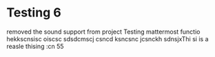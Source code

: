 # Testing 6
removed the sound support from project
Testing mattermost functio hekkscnsisc oiscsc sdsdcmscj csncd  ksncsnc  jcsnckh sdnsjxThi si is a reasle thising :cn
55
